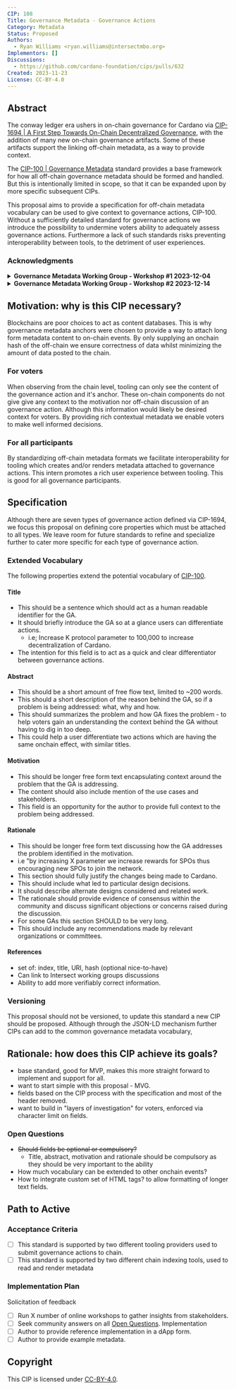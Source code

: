 ```yaml
---
CIP: 108
Title: Governance Metadata - Governance Actions
Category: Metadata
Status: Proposed
Authors:
  - Ryan Williams <ryan.williams@intersectmbo.org>
Implementors: []
Discussions:
  - https://github.com/cardano-foundation/cips/pulls/632
Created: 2023-11-23
License: CC-BY-4.0
---
```


## Abstract
The conway ledger era ushers in on-chain governance for Cardano via [CIP-1694 | A First Step Towards On-Chain Decentralized Governance](https://github.com/cardano-foundation/CIPs/blob/master/CIP-1694/README.md), with the addition of many new on-chain governance artifacts.
Some of these artifacts support the linking off-chain metadata, as a way to provide context.

The [CIP-100 | Governance Metadata](https://github.com/cardano-foundation/CIPs/tree/master/CIP-0100) standard provides a base framework for how all off-chain governance metadata should be formed and handled.
But this is intentionally limited in scope, so that it can be expanded upon by more specific subsequent CIPs.

This proposal aims to provide a specification for off-chain metadata vocabulary can be used to give context to governance actions, CIP-100.
Without a sufficiently detailed standard for governance actions we introduce the possibility to undermine voters ability to adequately assess governance actions.
Furthermore a lack of such standards risks preventing interoperability between tools, to the detriment of user experiences.

### Acknowledgments

<details>
  <summary><strong>Governance Metadata Working Group - Workshop #1 2023-12-04</strong></summary>

  I would like to thank those that contributed to the Governance Metadata Working Group Workshop #1 hosted by Ryan Williams ([see presentation slides with notes](https://docs.google.com/presentation/d/18OK3vXexCc8ZXq-dC00RDPPKcy2Zu4DiMo8PeIZ47_4/)).

  Thank you to the co-hosts:
  - Adam Dean
  - Thomas Upfield

  Thank you to the participants:
  - Carlos Lopez de Lara
  - Igor Veličković
  - Johnny Kelly
  - Kenric Nelson
  - Kevin Hammond
  - Lorenzo Bruno
  - Mike Susko
  - Rhys Morgan
  - Eric Alton
  - Samuel Leathers
  - Vladimir Kalnitsky

</details>

<details>
  <summary><strong>Governance Metadata Working Group - Workshop #2 2023-12-14</strong></summary>

  I would like to thank those that contributed to the Governance Metadata Working Group Workshop #2 hosted by Ryan Williams ([see presentation slides with notes](https://docs.google.com/presentation/d/1tFsyQnONjwyTm7zKrnxxedzWsoonO6-8vXw5vYzB3qs)).

  Thank you to the co-host:
  - Adam Dean

  Thank you to the participants:
  - Mark Byers
  - Nils Codes

  Thank you to the bots that joined also.

</details>

## Motivation: why is this CIP necessary?
Blockchains are poor choices to act as content databases.
This is why governance metadata anchors were chosen to provide a way to attach long form metadata content to on-chain events.
By only supplying an onchain hash of the off-chain we ensure correctness of data whilst minimizing the amount of data posted to the chain.

### For voters
When observing from the chain level, tooling can only see the content of the governance action and it's anchor.
These on-chain components do not give give any context to the motivation nor off-chain discussion of an governance action.
Although this information would likely be desired context for voters.
By providing rich contextual metadata we enable voters to make well informed decisions.

### For all participants
By standardizing off-chain metadata formats we facilitate interoperability for tooling which creates and/or renders metadata attached to governance actions.
This intern promotes a rich user experience between tooling.
This is good for all governance participants.

## Specification
Although there are seven types of governance action defined via CIP-1694, we focus this proposal on defining core properties which must be attached to all types.
We leave room for future standards to refine and specialize further to cater more specific for each type of governance action.

### Extended Vocabulary
The following properties extend the potential vocabulary of [CIP-100](https://github.com/cardano-foundation/CIPs/tree/master/CIP-0100).

#### Title
- This should be a sentence which should act as a human readable identifier for the GA.
- It should briefly introduce the GA so at a glance users can differentiate actions.
  - i.e; Increase K protocol parameter to 100,000 to increase decentralization of Cardano.
- The intention for this field is to act as a quick and clear differentiator between governance actions.

#### Abstract
- This should be a short amount of free flow text, limited to ~200 words.
- This should a short description of the reason behind the GA, so if a problem is being addressed: what, why and how.
- This should summarizes the problem and how GA fixes the problem - to help voters gain an understanding the context behind the GA without having to dig in too deep.
- This could help a user differentiate two actions which are having the same onchain effect, with similar titles.

#### Motivation
- This should be longer free form text encapsulating context around the problem that the GA is addressing.
- The content should also include mention of the use cases and stakeholders.
- This field is an opportunity for the author to provide full context to the problem being addressed.

#### Rationale
- This should be longer free form text discussing how the GA addresses the problem identified in the motivation.
- i.e "by increasing X parameter we increase rewards for SPOs thus encouraging new SPOs to join the network.
- This section should fully justify the changes being made to Cardano.
- This should include what led to particular design decisions.
- It should describe alternate designs considered and related work.
- The rationale should provide evidence of consensus within the community and discuss significant objections or concerns raised during the discussion.
- For some GAs this section SHOULD to be very long.
- This should include any recommendations made by relevant organizations or committees.

#### References
- set of: index, title, URI, hash (optional nice-to-have)
- Can link to Intersect working groups discussions
- Ability to add more verifiably correct information.

### Versioning
This proposal should not be versioned, to update this standard a new CIP should be proposed.
Although through the JSON-LD mechanism further CIPs can add to the common governance metadata vocabulary,

## Rationale: how does this CIP achieve its goals?
- base standard, good for MVP, makes this more straight forward to implement and support for all.
- want to start simple with this proposal - MVG.
- fields based on the CIP process with the specification and most of the header removed.
- want to build in "layers of investigation" for voters, enforced via character limit on fields. 

### Open Questions
- <s>Should fields be optional or compulsory?</s>
  - Title, abstract, motivation and rationale should be compulsory as they should be very important to the ability 
- How much vocabulary can be extended to other onchain events?
- How to integrate custom set of HTML tags? to allow formatting of longer text fields. 

## Path to Active

### Acceptance Criteria
- [ ] This standard is supported by two different tooling providers used to submit governance actions to chain.
- [ ] This standard is supported by two different chain indexing tools, used to read and render metadata

### Implementation Plan
Solicitation of feedback
- [ ] Run X number of online workshops to gather insights from stakeholders.
- [ ] Seek community answers on all [Open Questions](#open-questions).
Implementation
- [ ] Author to provide reference implementation in a dApp form.
- [ ] Author to provide example metadata.

## Copyright
This CIP is licensed under [CC-BY-4.0](https://creativecommons.org/licenses/by/4.0/legalcode).